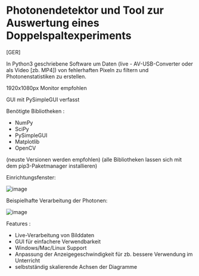 # Photonendetektor und Tool zur Auswertung eines Doppelspaltexperiments

[GER]

In Python3 geschriebene Software um Daten (live - AV-USB-Converter oder als Video [zb. MP4]) von fehlerhaften Pixeln zu filtern und Photonenstatistiken zu erstellen.

1920x1080px Monitor empfohlen

GUI mit PySimpleGUI verfasst

Benötigte Bibliotheken :

- NumPy
- SciPy
- PySimpleGUI
- Matplotlib
- OpenCV

(neuste Versionen werden empfohlen)
(alle Bibliotheken lassen sich mit dem pip3-Paketmanager installieren)

Einrichtungsfenster:

![image](https://user-images.githubusercontent.com/53939068/142772317-e7a273a9-a5c0-485c-a6f6-9bfeedc7ebb8.png)


Beispielhafte Verarbeitung der Photonen:

![image](https://user-images.githubusercontent.com/53939068/142772327-0bfe039d-136b-4957-b422-8bba2fc35582.png)


Features :

- Live-Verarbeitung von Bilddaten
- GUI für einfachere Verwendbarkeit
- Windows/Mac/Linux Support
- Anpassung der Anzeigegeschwindigkeit für zb. bessere Verwendung im Unterricht
- selbstständig skalierende Achsen der Diagramme
